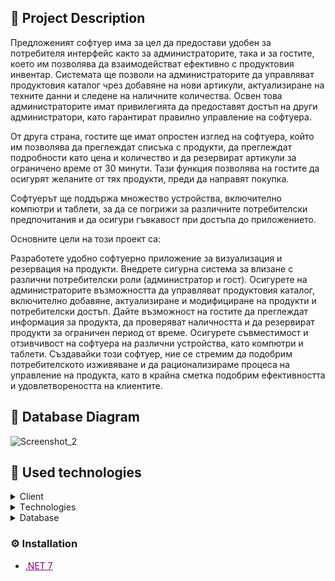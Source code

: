 ## :pencil: Project Description
Предложеният софтуер има за цел да предостави удобен за потребителя интерфейс както за администраторите, така и за гостите, което им позволява да взаимодействат ефективно с продуктовия инвентар. Системата ще позволи на администраторите да управляват продуктовия каталог чрез добавяне на нови артикули, актуализиране на техните данни и следене на наличните количества. Освен това администраторите имат привилегията да предоставят достъп на други администратори, като гарантират правилно управление на софтуера.

От друга страна, гостите ще имат опростен изглед на софтуера, който им позволява да преглеждат списъка с продукти, да преглеждат подробности като цена и количество и да резервират артикули за ограничено време от 30 минути. Тази функция позволява на гостите да осигурят желаните от тях продукти, преди да направят покупка.

Софтуерът ще поддържа множество устройства, включително компютри и таблети, за да се погрижи за различните потребителски предпочитания и да осигури гъвкавост при достъпа до приложението.

Основните цели на този проект са:

Разработете удобно софтуерно приложение за визуализация и резервация на продукти.
Внедрете сигурна система за влизане с различни потребителски роли (администратор и гост).
Осигурете на администраторите възможността да управляват продуктовия каталог, включително добавяне, актуализиране и модифициране на продукти и потребителски достъп.
Дайте възможност на гостите да преглеждат информация за продукта, да проверяват наличността и да резервират продукти за ограничен период от време.
Осигурете съвместимост и отзивчивост на софтуера на различни устройства, като компютри и таблети.
Създавайки този софтуер, ние се стремим да подобрим потребителското изживяване и да рационализираме процеса на управление на продукта, като в крайна сметка подобрим ефективността и удовлетвореността на клиентите.

## :floppy_disk: Database Diagram


![Screenshot_2](https://github.com/marti-georgiev/SnackBar1.0/assets/114106736/fd996b02-797f-41e3-82d0-6ed9782448fe)



## :hammer: Used technologies

<details>
  <summary>Client</summary>
  <ul>
    <li>HTML & CSS</li>
    <li>JavaScript</li>
    
  </ul>
</details>

<details>
  <summary>Тechnologies</summary>
  <ul>
    <li>ASP.Net Core</li>
    <li>Entity Framework Core</li>
    <li>ASP.Net MVC</li>
  </ul>
</details>

<details>
<summary>Database</summary>
  <ul>
    <li><a href="https://www.sqlite.org/">SQL Lite</a></li>
     
  </ul>
</details>



### :gear: Installation

- <a href="https://dotnet.microsoft.com/en-us/download/dotnet/7.0" style="color: purple;">.NET 7</a>
